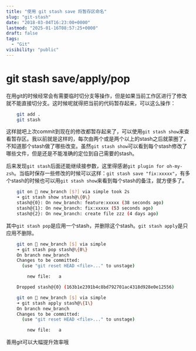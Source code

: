 ```yaml
---
title: "使用 git stash save 将暂存区命名"
slug: "git-stash"
date: "2018-03-04T16:23:00+0000"
lastmod: "2025-01-16T08:57:25+0000"
draft: false
tags:
  - "Git"
visibility: "public"
---
```

# git stash save/apply/pop

在用git的时候经常会有需要临时切分支等操作，但是如果当前工作区进行了修改就不能直接切分支。这时候呢就得把当前的代码暂存起来，可以这么操作：

```sh
    git add .
    git stash
```

这样就吧上次commit到现在的修改都暂存起来了，可以使用`git stash show`来查看暂存区。我以前就是这样的，每次由两个或是两个以上的stash之后就蒙圈了，不知道那个stash做了哪些改变。虽然`git stash show`可以看到每个stash修改了哪些文件，但是还是不能准确的定位到自己需要的stash。

后来发现`git stash`后面还能继续接参数，这里得感谢`git plugin for oh-my-zsh`。当临时保存一些修改的时候可以这样：`git stash save "fix:xxxxx"`，有多个stash的时候也可以用`git stash show`来看到每个stash的备注，就方便多了。

```sh
    git on  new_branch [$?] via simple took 2s
    ➜ git stash show stash@\{0\}
    stash@{0}: On new_branch: feature:xxxxx (38 seconds ago)               stash@{3}: On new_branch: create new file named hello.py (4 days ago)
    stash@{1}: On new_branch: fix:xxxxx (53 seconds ago)                   stash@{4}: WIP on master: 75e1918 add a (7 weeks ago)
    stash@{2}: On new_branch: create file zzz (4 days ago)
```

其中`git stash pop`是应用一个stash，并删除这个stash。`git stash apply`是只应用不删除。

```sh
    git on  new_branch [$] via simple
    ➜ git stash pop stash@\{0\}
    On branch new_branch
    Changes to be committed:
      (use "git reset HEAD <file>..." to unstage)

    	new file:   a

    Dropped stash@{0} (163b1e2391b4c8bd792701ac4318d928e0e12556)

    git on  new_branch [$] via simple
    ➜ git stash apply stash@\{1\}
    On branch new_branch
    Changes to be committed:
      (use "git reset HEAD <file>..." to unstage)

    	new file:   a
```


善用git可以大幅提升效率哦
